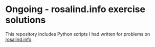 # Ongoing - rosalind.info exercise solutions

This repository includes Python scripts I had written for problems on [rosalind.info](https://rosalind.info/problems/locations/). 

